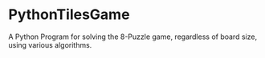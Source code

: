# PythonTilesGame
A Python Program for solving the 8-Puzzle game, regardless of board size, using various algorithms.
